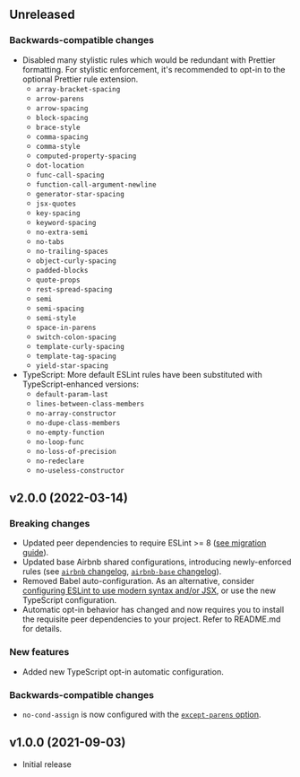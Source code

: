 ## Unreleased

### Backwards-compatible changes

- Disabled many stylistic rules which would be redundant with Prettier formatting. For stylistic enforcement, it's recommended to opt-in to the optional Prettier rule extension.
  - `array-bracket-spacing`
  - `arrow-parens`
  - `arrow-spacing`
  - `block-spacing`
  - `brace-style`
  - `comma-spacing`
  - `comma-style`
  - `computed-property-spacing`
  - `dot-location`
  - `func-call-spacing`
  - `function-call-argument-newline`
  - `generator-star-spacing`
  - `jsx-quotes`
  - `key-spacing`
  - `keyword-spacing`
  - `no-extra-semi`
  - `no-tabs`
  - `no-trailing-spaces`
  - `object-curly-spacing`
  - `padded-blocks`
  - `quote-props`
  - `rest-spread-spacing`
  - `semi`
  - `semi-spacing`
  - `semi-style`
  - `space-in-parens`
  - `switch-colon-spacing`
  - `template-curly-spacing`
  - `template-tag-spacing`
  - `yield-star-spacing`
- TypeScript: More default ESLint rules have been substituted with TypeScript-enhanced versions:
  - `default-param-last`
  - `lines-between-class-members`
  - `no-array-constructor`
  - `no-dupe-class-members`
  - `no-empty-function`
  - `no-loop-func`
  - `no-loss-of-precision`
  - `no-redeclare`
  - `no-useless-constructor`

## v2.0.0 (2022-03-14)

### Breaking changes

- Updated peer dependencies to require ESLint >= 8 ([see migration guide](https://eslint.org/docs/8.0.0/user-guide/migrating-to-8.0.0)).
- Updated base Airbnb shared configurations, introducing newly-enforced rules (see [`airbnb` changelog](https://github.com/airbnb/javascript/blob/master/packages/eslint-config-airbnb/CHANGELOG.md), [`airbnb-base` changelog](https://github.com/airbnb/javascript/blob/master/packages/eslint-config-airbnb-base/CHANGELOG.md)).
- Removed Babel auto-configuration. As an alternative, consider [configuring ESLint to use modern syntax and/or JSX](https://eslint.org/docs/user-guide/configuring/language-options#specifying-parser-options), or use the new TypeScript configuration.
- Automatic opt-in behavior has changed and now requires you to install the requisite peer dependencies to your project. Refer to README.md for details.

### New features

- Added new TypeScript opt-in automatic configuration.

### Backwards-compatible changes

- `no-cond-assign` is now configured with the [`except-parens` option](https://eslint.org/docs/rules/no-cond-assign#except-parens).

## v1.0.0 (2021-09-03)

- Initial release
